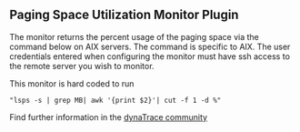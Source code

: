 ## Paging Space Utilization Monitor Plugin

The monitor returns the percent usage of the paging space via the command below on AIX servers. The command is specific to AIX. The user credentials entered when configuring the monitor must have ssh access to the remote server you wish to monitor.

This monitor is hard coded to run

    
    
    "lsps -s | grep MB| awk '{print $2}'| cut -f 1 -d %"

Find further information in the [dynaTrace community](https://community.compuwareapm.com/community/display/DL/Paging+Space+Utilization+Monitor+Plugin)


